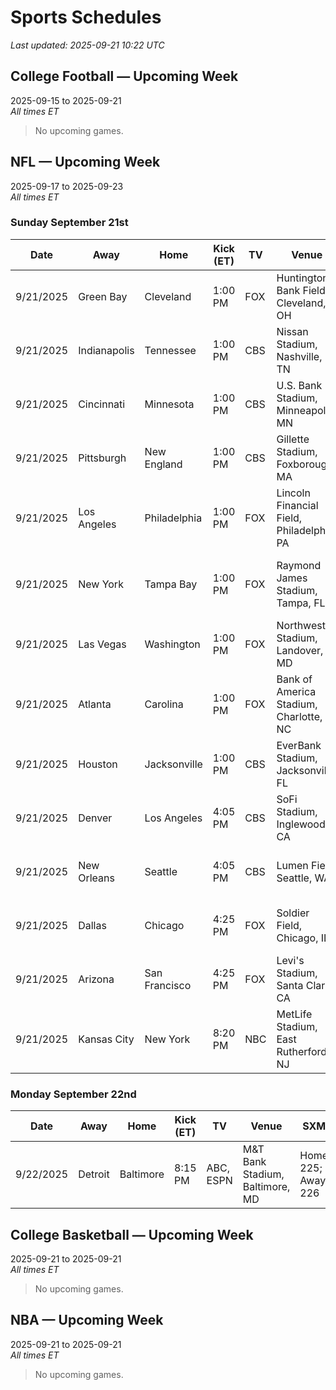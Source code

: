 # Sports Schedules

_Last updated: 2025-09-21 10:22 UTC_

## College Football — Upcoming Week
2025-09-15 to 2025-09-21  
_All times ET_  

> No upcoming games.

## NFL — Upcoming Week
2025-09-17 to 2025-09-23  
_All times ET_  

### Sunday September 21st

| Date | Away | Home | Kick (ET) | TV | Venue | SXM | Spread | Total |
| --- | --- | --- | --- | --- | --- | --- | --- | --- |
| 9/21/2025 | Green Bay | Cleveland | 1:00 PM | FOX | Huntington Bank Field, Cleveland, OH | Home 226; Away 381 | GB -7.5 | 41.5 |
| 9/21/2025 | Indianapolis | Tennessee | 1:00 PM | CBS | Nissan Stadium, Nashville, TN | Home 232; Away 387 | IND -5.5 | 43.5 |
| 9/21/2025 | Cincinnati | Minnesota | 1:00 PM | CBS | U.S. Bank Stadium, Minneapolis, MN | Home 229; Away 384 | MIN -2.5 | 41.5 |
| 9/21/2025 | Pittsburgh | New England | 1:00 PM | CBS | Gillette Stadium, Foxborough, MA | Home 230; Away 385 | PIT -1.5 | 44.5 |
| 9/21/2025 | Los Angeles | Philadelphia | 1:00 PM | FOX | Lincoln Financial Field, Philadelphia, PA | Home 228; Away 383 / 380 | PHI -3.5 | 44.5 |
| 9/21/2025 | New York | Tampa Bay | 1:00 PM | FOX | Raymond James Stadium, Tampa, FL | Home 231; Away 386 / 226 | TB -6.5 | 42.5 |
| 9/21/2025 | Las Vegas | Washington | 1:00 PM | FOX | Northwest Stadium, Landover, MD | Home 233; Away 388 | WSH -2.5 | 43.5 |
| 9/21/2025 | Atlanta | Carolina | 1:00 PM | FOX | Bank of America Stadium, Charlotte, NC | Home 225; Away 380 | ATL -4.5 | 44.5 |
| 9/21/2025 | Houston | Jacksonville | 1:00 PM | CBS | EverBank Stadium, Jacksonville, FL | Home 227; Away 382 | JAX -1.5 | 43.5 |
| 9/21/2025 | Denver | Los Angeles | 4:05 PM | CBS | SoFi Stadium, Inglewood, CA | Home 225; Away 380 | LAC -2.5 | 45.5 |
| 9/21/2025 | New Orleans | Seattle | 4:05 PM | CBS | Lumen Field, Seattle, WA | Home 226; Away 381 | SEA -7.5 | 41.5 |
| 9/21/2025 | Dallas | Chicago | 4:25 PM | FOX | Soldier Field, Chicago, IL | Home 229; Away 383 | DAL -1.5 | 49.5 |
| 9/21/2025 | Arizona | San Francisco | 4:25 PM | FOX | Levi's Stadium, Santa Clara, CA | Home 227; Away 382 | SF -1.5 | 44.5 |
| 9/21/2025 | Kansas City | New York | 8:20 PM | NBC | MetLife Stadium, East Rutherford, NJ | Home 225; Away 226 | KC -6.5 | 44.5 |

### Monday September 22nd

| Date | Away | Home | Kick (ET) | TV | Venue | SXM | Spread | Total |
| --- | --- | --- | --- | --- | --- | --- | --- | --- |
| 9/22/2025 | Detroit | Baltimore | 8:15 PM | ABC, ESPN | M&T Bank Stadium, Baltimore, MD | Home 225; Away 226 | BAL -4.5 | 53.5 |

## College Basketball — Upcoming Week
2025-09-21 to 2025-09-21  
_All times ET_  

> No upcoming games.

## NBA — Upcoming Week
2025-09-21 to 2025-09-21  
_All times ET_  

> No upcoming games.
